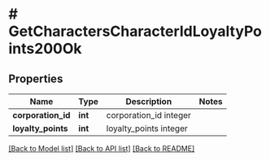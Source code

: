 # # GetCharactersCharacterIdLoyaltyPoints200Ok

## Properties

Name | Type | Description | Notes
------------ | ------------- | ------------- | -------------
**corporation_id** | **int** | corporation_id integer |
**loyalty_points** | **int** | loyalty_points integer |

[[Back to Model list]](../../README.md#models) [[Back to API list]](../../README.md#endpoints) [[Back to README]](../../README.md)
